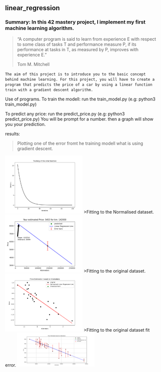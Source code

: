 ## linear_regression
### Summary: In this 42 mastery project, I implement my first machine learning algorithm.
>“A computer program is said to learn from experience E with respect to some
>class of tasks T and performance measure P, if its performance at tasks in
>T, as measured by P, improves with experience E.”
>
>Tom M. Mitchell

`The aim of this project is to introduce you to the basic concept behind machine learning.
For this project, you will have to create a program that predicts the price of a car by
using a linear function train with a gradient descent algorithm.`

Use of programs.
To train the modell: run the train_model.py (e.g: python3 train_model.py)

To predict any price: run the predict_price.py (e.g: python3 predict_price.py)
You will be prompt for a number. then a graph will show you your prediction.


results:
>Plotting one of the error fromt he training modell what is using gradient descent.
<img src="img/Figure_3.png" width="50%" alt="dataset points and fitted line" />
>Fitting to the Normalised dataset.
<img src="img/Figure_2.png" width="50%" alt="dataset points and fitted line" />
>Fitting to the original dataset.
<img src="img/Figure_4.png" width="50%" alt="dataset points and fitted line" />
>Fitting to the original dataset fit error.
<img src="img/Figure_6.png" width="50%" alt="dataset points and fitted line" />